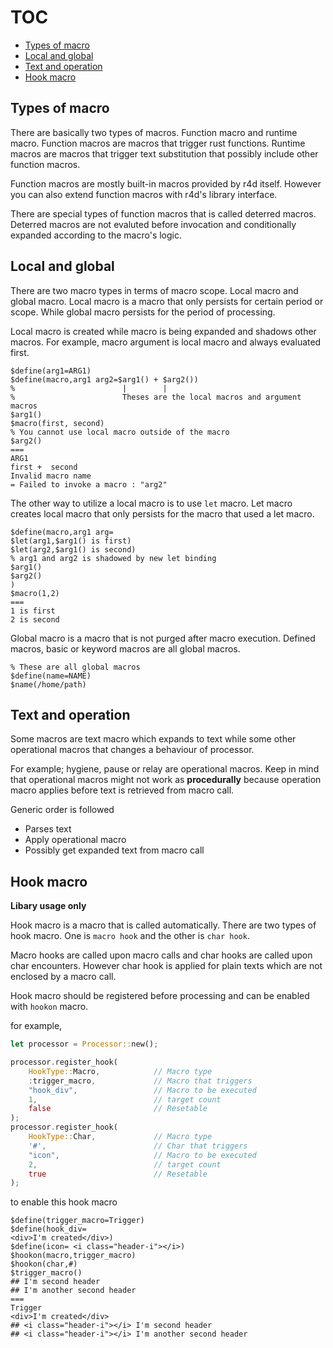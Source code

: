# TOC

- [Types of macro](#types-of-macro)
- [Local and global](#local-and-global)
- [Text and operation](#text-and-operation)
- [Hook macro](#hook-macro)

## Types of macro

There are basically two types of macros. Function macro and runtime macro.
Function macros are macros that trigger rust functions. Runtime macros are
macros that trigger text substitution that possibly include other function
macros.

Function macros are mostly built-in macros provided by r4d itself. However you
can also extend function macros with r4d's library interface.

There are special types of function macros that is called deterred macros.
Deterred macros are not evaluted before invocation and conditionally expanded
according to the macro's logic.

## Local and global

There are two macro types in terms of macro scope. Local macro and global
macro. Local macro is a macro that only persists for certain period or scope.
While global macro persists for the period of processing.

Local macro is created while macro is being expanded and shadows other macros.
For example, macro argument is local macro and always evaluated first.

```
$define(arg1=ARG1)
$define(macro,arg1 arg2=$arg1() + $arg2())
%                        |        |
%                        Theses are the local macros and argument macros
$arg1()
$macro(first, second)
% You cannot use local macro outside of the macro
$arg2()
===
ARG1
first +  second
Invalid macro name
= Failed to invoke a macro : "arg2"
```

The other way to utilize a local macro is to use ```let``` macro. Let macro
creates local macro that only persists for the macro that used a let macro.

```
$define(macro,arg1 arg=
$let(arg1,$arg1() is first)
$let(arg2,$arg1() is second)
% arg1 and arg2 is shadowed by new let binding
$arg1() 
$arg2() 
)
$macro(1,2)
===
1 is first
2 is second
```

Global macro is a macro that is not purged after macro execution. Defined
macros, basic or keyword macros are all global macros.

```
% These are all global macros
$define(name=NAME)
$name(/home/path)
```

## Text and operation

Some macros are text macro which expands to text while some other operational
macros that changes a behaviour of processor.

For example; hygiene, pause or relay are operational macros. Keep in mind that
operational macros might not work as **procedurally** because operation macro
applies before text is retrieved from macro call.

Generic order is followed

- Parses text
- Apply operational macro 
- Possibly get expanded text from macro call

## Hook macro 

**Libary usage only**

Hook macro is a macro that is called automatically. There are two types of hook
macro. One is ```macro hook``` and the other is ```char hook```.

Macro hooks are called upon macro calls and char hooks are called upon char
encounters. However char hook is applied for plain texts which are not enclosed
by a macro call.

Hook macro should be registered before processing and can be enabled with
```hookon``` macro.

for example,

```rust
let processor = Processor::new();

processor.register_hook(
    HookType::Macro,            // Macro type
    :trigger_macro,             // Macro that triggers
    "hook_div",                 // Macro to be executed
    1,                          // target count
    false                       // Resetable
);
processor.register_hook(
    HookType::Char,             // Macro type
    '#',                        // Char that triggers
    "icon",                     // Macro to be executed
    2,                          // target count
    true                        // Resetable
);
```

to enable this hook macro

```r4d
$define(trigger_macro=Trigger)
$define(hook_div=
<div>I'm created</div>)
$define(icon= <i class="header-i"></i>)
$hookon(macro,trigger_macro)
$hookon(char,#)
$trigger_macro()
## I'm second header
## I'm another second header
===
Trigger
<div>I'm created</div>
## <i class="header-i"></i> I'm second header
## <i class="header-i"></i> I'm another second header
```
